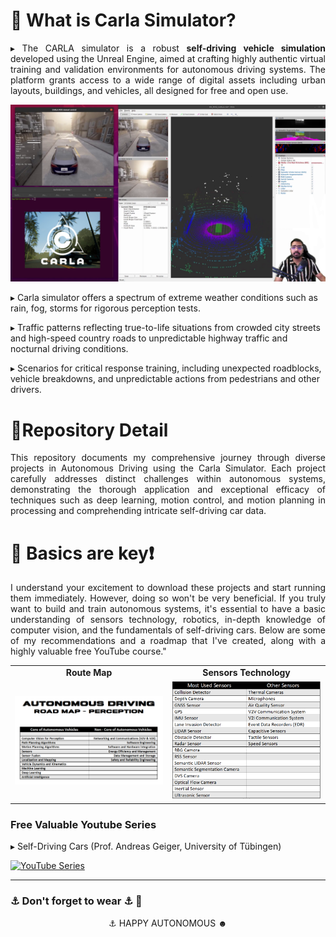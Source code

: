 # 🔻 What is Carla Simulator?

<p align='justify'>
▸ The CARLA simulator is a robust <strong>self-driving vehicle simulation</strong> developed using the Unreal Engine, aimed at crafting highly authentic virtual training and validation environments for <stgrong>autonomous driving systems</stgrong>. The platform grants access to a wide range of digital assets including urban layouts, buildings, and vehicles, all designed for free and open use.
  
<p align="center">
    <img src="readme_data/hk_carla_window.png" alt="Alt text for your image" width="1500"/>
</p>

▸ Carla simulator offers a spectrum of extreme weather conditions such as rain, fog, storms for rigorous perception tests.

▸ Traffic patterns reflecting true-to-life situations from crowded city streets and high-speed country roads to unpredictable highway traffic and nocturnal driving conditions.

▸ Scenarios for critical response training, including unexpected roadblocks, vehicle breakdowns, and unpredictable actions from pedestrians and other drivers.

</p>

# 🔻Repository Detail

<p align='justify'>This repository documents my comprehensive journey through diverse projects in Autonomous Driving using the Carla Simulator. Each project carefully addresses distinct challenges within autonomous systems, demonstrating the thorough application and exceptional efficacy of techniques such as deep learning, motion control, and motion planning in processing and comprehending intricate self-driving car data.</p>

# 🔻 Basics are key❗️

<p align='justify'> I understand your excitement to download these projects and start running them immediately. However, doing so won't be very beneficial. If you truly want to build and train autonomous systems, it's essential to have a basic understanding of sensors technology, robotics, in-depth knowledge of computer vision, and the fundamentals of self-driving cars. Below are some of my recommendations and a roadmap that I've created, along with a highly valuable free YouTube course."</p>

<p align="center">
  <table>
    <tr>
      <td align="center"><b>Route Map</b></td>
      <td align="center"><b>Sensors Technology</b></td>
    </tr>
    <tr>
      <td><img src="readme_data/roadmap.png" alt="Route Map" width="750"/></td>
      <td><img src="readme_data/sensors.png" alt="Sensors Technology" width="650"/></td>
    </tr>
  </table>
</p>

### Free Valuable Youtube Series
▸ Self-Driving Cars (Prof. Andreas Geiger, University of Tübingen)

<a href="https://www.youtube.com/watch?v=_q4WUxgwDeg&list=PL05umP7R6ij321zzKXK6XCQXAaaYjQbzr">
  <img src="https://img.shields.io/badge/YouTube-Series-red?style=for-the-badge&logo=youtube&logoColor=white" alt="YouTube Series" width="200"/>
</a>

<hr>


### ⚓️ Don't forget to wear  ⚓️ 🧩

<div align="center">
    <p>  ⚓️  HAPPY AUTONOMOUS ☻  </p>
</div>
